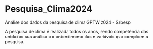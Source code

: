 # Pesquisa_Clima2024
Análise dos dados da pesquisa de clima GPTW 2024 - Sabesp

A pesquisa de clima é realizada todos os anos, sendo competência das unidades sua análise e o entendimento das n variáveis que compõem a pesquisa. 
